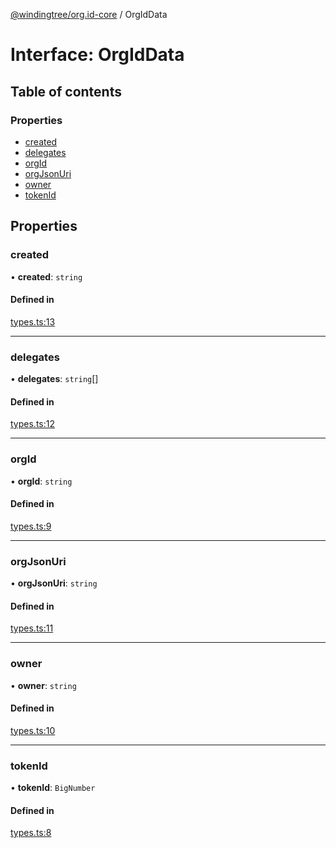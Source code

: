 [@windingtree/org.id-core](../README.md) / OrgIdData

# Interface: OrgIdData

## Table of contents

### Properties

- [created](OrgIdData.md#created)
- [delegates](OrgIdData.md#delegates)
- [orgId](OrgIdData.md#orgid)
- [orgJsonUri](OrgIdData.md#orgjsonuri)
- [owner](OrgIdData.md#owner)
- [tokenId](OrgIdData.md#tokenid)

## Properties

### created

• **created**: `string`

#### Defined in

[types.ts:13](https://github.com/kostysh/org.id-sdk/blob/8a83d95/packages/core/src/types.ts#L13)

___

### delegates

• **delegates**: `string`[]

#### Defined in

[types.ts:12](https://github.com/kostysh/org.id-sdk/blob/8a83d95/packages/core/src/types.ts#L12)

___

### orgId

• **orgId**: `string`

#### Defined in

[types.ts:9](https://github.com/kostysh/org.id-sdk/blob/8a83d95/packages/core/src/types.ts#L9)

___

### orgJsonUri

• **orgJsonUri**: `string`

#### Defined in

[types.ts:11](https://github.com/kostysh/org.id-sdk/blob/8a83d95/packages/core/src/types.ts#L11)

___

### owner

• **owner**: `string`

#### Defined in

[types.ts:10](https://github.com/kostysh/org.id-sdk/blob/8a83d95/packages/core/src/types.ts#L10)

___

### tokenId

• **tokenId**: `BigNumber`

#### Defined in

[types.ts:8](https://github.com/kostysh/org.id-sdk/blob/8a83d95/packages/core/src/types.ts#L8)
